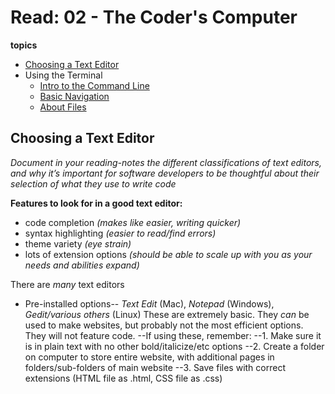 # Read: 02 - The Coder's Computer
**topics**
* [Choosing a Text Editor](https://codefellows.github.io/code-102-guide/curriculum/class-02/Choosing-A-Text-Editor--The-Older-Coder.pdf)
* Using the Terminal
  * [Intro to the Command Line](https://ryanstutorials.net/linuxtutorial/commandline.php) 
  * [Basic Navigation](https://ryanstutorials.net/linuxtutorial/navigation.php)
  * [About Files](https://ryanstutorials.net/linuxtutorial/aboutfiles.php)

## Choosing a Text Editor
*Document in your reading-notes the different classifications of text editors, and why it’s important for software developers to be thoughtful about their selection of what they use to write code*

**Features to look for in a good text editor:**
- code completion *(makes like easier, writing quicker)*
- syntax highlighting *(easier to read/find errors)*
- theme variety *(eye strain)*
- lots of extension options *(should be able to scale up with you as your needs and abilities expand)*

There are *many* text editors
- Pre-installed options-- *Text Edit* (Mac), *Notepad* (Windows), *Gedit/various others* (Linux)
 These are extremely basic. They *can* be used to make websites, but probably not the most efficient options. They will not feature code.
 --If using these, remember: 
 --1. Make sure it is in plain text with no other bold/italicize/etc options
 --2. Create a folder on computer to store entire website, with additional pages in folders/sub-folders of main website
 --3. Save files with correct extensions (HTML file as .html, CSS file as .css)
